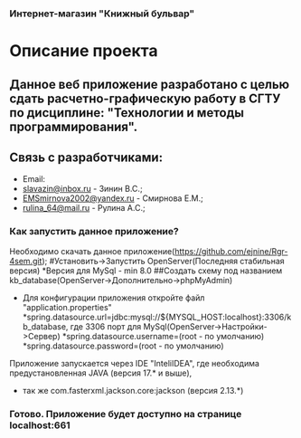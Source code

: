 ### Интернет-магазин "Книжный бульвар"
# Описание проекта

## Данное веб приложение разработано с целью сдать расчетно-графическую работу в СГТУ по дисциплине: "Технологии и методы программирования".

## Связь с разработчиками:
* Email: 
* 	slavazin@inbox.ru - Зинин В.С.;
* 	EMSmirnova2002@yandex.ru  - Смирнова Е.М.;
* 	rulina_64@mail.ru - Рулина А.С.;


### Как запустить данное приложение?
Необходимо скачать данное приложение(https://github.com/ejnine/Rgr-4sem.git);
#Установить->Запустить OpenServer(Последняя стабильная версия)
*Версия для MySql - min 8.0
##Cоздать схему под названием kb_database(OpenServer->Дополнительно->phpMyAdmin)
* Для конфигурации приложения откройте файл "application.properties"
*spring.datasource.url=jdbc:mysql://${MYSQL_HOST:localhost}:3306/kb_database, где 3306 порт для MySql(OpenServer->Настройки->Сервер)
*spring.datasource.username=(root - по умолчанию)
*spring.datasource.password=(root - по умолчанию)

Приложение запускается через IDE "InteliIDEA", где необходима предустановленная JAVA (версия 17.* и выше),
* так же com.fasterxml.jackson.core:jackson (версия 2.13.*)

### Готово. Приложение будет доступно на странице localhost:661
